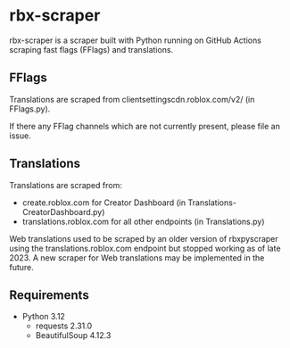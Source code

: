 # rbx-scraper

rbx-scraper is a scraper built with Python running on GitHub Actions scraping fast flags (FFlags) and translations.

## FFlags
Translations are scraped from clientsettingscdn.roblox.com/v2/ (in FFlags.py).

If there any FFlag channels which are not currently present, please file an issue.

## Translations
Translations are scraped from:
- create.roblox.com for Creator Dashboard (in Translations-CreatorDashboard.py)
- translations.roblox.com for all other endpoints (in Translations.py)

Web translations used to be scraped by an older version of rbxpyscraper using the translations.roblox.com endpoint but stopped working as of late 2023. A new scraper for Web translations may be implemented in the future.

## Requirements
- Python 3.12
    - requests 2.31.0
    - BeautifulSoup 4.12.3
